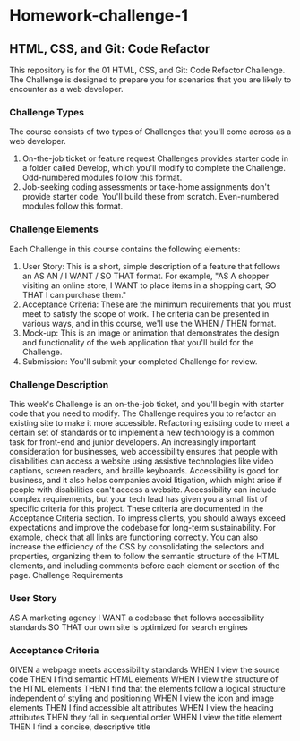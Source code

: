 # Homework-challenge-1

## HTML, CSS, and Git: Code Refactor
This repository is for the 01 HTML, CSS, and Git: Code Refactor Challenge. The Challenge is designed to prepare you for scenarios that you are likely to encounter as a web developer.

### Challenge Types
The course consists of two types of Challenges that you'll come across as a web developer.
1.	On-the-job ticket or feature request Challenges provides starter code in a folder called Develop, which you'll modify to complete the Challenge. Odd-numbered modules follow this format.
2.	Job-seeking coding assessments or take-home assignments don't provide starter code. You'll build these from scratch. Even-numbered modules follow this format.

### Challenge Elements
Each Challenge in this course contains the following elements:
1.	User Story: This is a short, simple description of a feature that follows an AS AN / I WANT / SO THAT format. For example, "AS A shopper visiting an online store, I WANT to place items in a shopping cart, SO THAT I can purchase them."
2.	Acceptance Criteria: These are the minimum requirements that you must meet to satisfy the scope of work. The criteria can be presented in various ways, and in this course, we'll use the WHEN / THEN format.
3.	Mock-up: This is an image or animation that demonstrates the design and functionality of the web application that you'll build for the Challenge.
4.	Submission: You'll submit your completed Challenge for review.

### Challenge Description
This week's Challenge is an on-the-job ticket, and you'll begin with starter code that you need to modify. The Challenge requires you to refactor an existing site to make it more accessible. Refactoring existing code to meet a certain set of standards or to implement a new technology is a common task for front-end and junior developers.
An increasingly important consideration for businesses, web accessibility ensures that people with disabilities can access a website using assistive technologies like video captions, screen readers, and braille keyboards. Accessibility is good for business, and it also helps companies avoid litigation, which might arise if people with disabilities can't access a website.
Accessibility can include complex requirements, but your tech lead has given you a small list of specific criteria for this project. These criteria are documented in the Acceptance Criteria section.
To impress clients, you should always exceed expectations and improve the codebase for long-term sustainability. For example, check that all links are functioning correctly. You can also increase the efficiency of the CSS by consolidating the selectors and properties, organizing them to follow the semantic structure of the HTML elements, and including comments before each element or section of the page.
Challenge Requirements

### User Story
AS A marketing agency I WANT a codebase that follows accessibility standards SO THAT our own site is optimized for search engines 
### Acceptance Criteria
GIVEN a webpage meets accessibility standards WHEN I view the source code THEN I find semantic HTML elements WHEN I view the structure of the HTML elements THEN I find that the elements follow a logical structure independent of styling and positioning WHEN I view the icon and image elements THEN I find accessible alt attributes WHEN I view the heading attributes THEN they fall in sequential order WHEN I view the title element THEN I find a concise, descriptive title 
